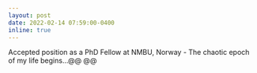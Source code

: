 ```yaml
---
layout: post
date: 2022-02-14 07:59:00-0400
inline: true
---
```


Accepted position as a PhD Fellow at NMBU, Norway - The chaotic epoch of my life begins...@@ @@